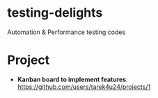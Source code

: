 # testing-delights
Automation & Performance testing codes

# Project
* **Kanban board to implement features**: https://github.com/users/tarek4u24/projects/1
